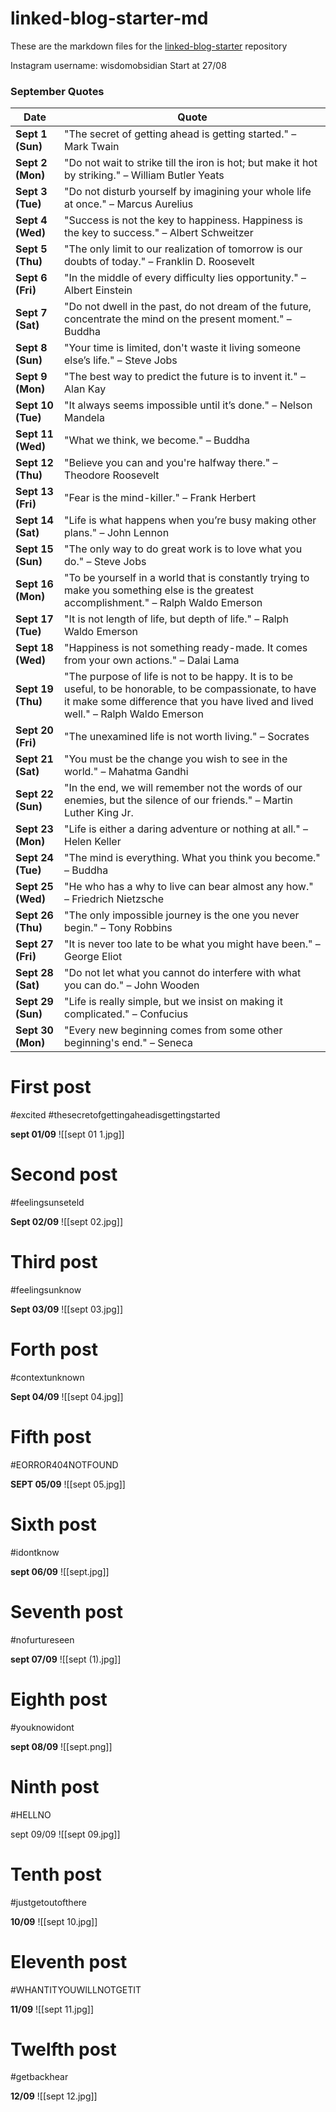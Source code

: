 # linked-blog-starter-md
These are the markdown files for the [linked-blog-starter](https://github.com/matthewwong525/linked-blog-starter) repository

Instagram username: wisdomobsidian 
Start at 27/08

### **September Quotes**

| **Date**          | **Quote**                                                                                                                                                                                     |
| ----------------- | --------------------------------------------------------------------------------------------------------------------------------------------------------------------------------------------- |
| **Sept 1 (Sun)**  | "The secret of getting ahead is getting started." – Mark Twain                                                                                                                                |
| **Sept 2 (Mon)**  | "Do not wait to strike till the iron is hot; but make it hot by striking." – William Butler Yeats                                                                                             |
| **Sept 3 (Tue)**  | "Do not disturb yourself by imagining your whole life at once." – Marcus Aurelius                                                                                                             |
| **Sept 4 (Wed)**  | "Success is not the key to happiness. Happiness is the key to success." – Albert Schweitzer                                                                                                   |
| **Sept 5 (Thu)**  | "The only limit to our realization of tomorrow is our doubts of today." – Franklin D. Roosevelt                                                                                               |
| **Sept 6 (Fri)**  | "In the middle of every difficulty lies opportunity." – Albert Einstein                                                                                                                       |
| **Sept 7 (Sat)**  | "Do not dwell in the past, do not dream of the future, concentrate the mind on the present moment." – Buddha                                                                                  |
| **Sept 8 (Sun)**  | "Your time is limited, don't waste it living someone else’s life." – Steve Jobs                                                                                                               |
| **Sept 9 (Mon)**  | "The best way to predict the future is to invent it." – Alan Kay                                                                                                                              |
| **Sept 10 (Tue)** | "It always seems impossible until it’s done." – Nelson Mandela                                                                                                                                |
| **Sept 11 (Wed)** | "What we think, we become." – Buddha                                                                                                                                                          |
| **Sept 12 (Thu)** | "Believe you can and you're halfway there." – Theodore Roosevelt                                                                                                                              |
| **Sept 13 (Fri)** | "Fear is the mind-killer." – Frank Herbert                                                                                                                                                    |
| **Sept 14 (Sat)** | "Life is what happens when you’re busy making other plans." – John Lennon                                                                                                                     |
| **Sept 15 (Sun)** | "The only way to do great work is to love what you do." – Steve Jobs                                                                                                                          |
| **Sept 16 (Mon)** | "To be yourself in a world that is constantly trying to make you something else is the greatest accomplishment." – Ralph Waldo Emerson                                                        |
| **Sept 17 (Tue)** | "It is not length of life, but depth of life." – Ralph Waldo Emerson                                                                                                                          |
| **Sept 18 (Wed)** | "Happiness is not something ready-made. It comes from your own actions." – Dalai Lama                                                                                                         |
| **Sept 19 (Thu)** | "The purpose of life is not to be happy. It is to be useful, to be honorable, to be compassionate, to have it make some difference that you have lived and lived well." – Ralph Waldo Emerson |
| **Sept 20 (Fri)** | "The unexamined life is not worth living." – Socrates                                                                                                                                         |
| **Sept 21 (Sat)** | "You must be the change you wish to see in the world." – Mahatma Gandhi                                                                                                                       |
| **Sept 22 (Sun)** | "In the end, we will remember not the words of our enemies, but the silence of our friends." – Martin Luther King Jr.                                                                         |
| **Sept 23 (Mon)** | "Life is either a daring adventure or nothing at all." – Helen Keller                                                                                                                         |
| **Sept 24 (Tue)** | "The mind is everything. What you think you become." – Buddha                                                                                                                                 |
| **Sept 25 (Wed)** | "He who has a why to live can bear almost any how." – Friedrich Nietzsche                                                                                                                     |
| **Sept 26 (Thu)** | "The only impossible journey is the one you never begin." – Tony Robbins                                                                                                                      |
| **Sept 27 (Fri)** | "It is never too late to be what you might have been." – George Eliot                                                                                                                         |
| **Sept 28 (Sat)** | "Do not let what you cannot do interfere with what you can do." – John Wooden                                                                                                                 |
| **Sept 29 (Sun)** | "Life is really simple, but we insist on making it complicated." – Confucius                                                                                                                  |
| **Sept 30 (Mon)** | "Every new beginning comes from some other beginning's end." – Seneca                                                                                                                         |

# First post
#excited
#thesecretofgettingaheadisgettingstarted

**sept 01/09**
![[sept 01 1.jpg]]

# Second post
#feelingsunseteld


**Sept 02/09**
![[sept 02.jpg]]
# Third post
#feelingsunknow


**Sept 03/09**
![[sept 03.jpg]]

# Forth post
#contextunknown 

**Sept 04/09**
![[sept 04.jpg]]

# Fifth post

#EORROR404NOTFOUND

**SEPT 05/09**
![[sept 05.jpg]]

# Sixth post
#idontknow

**sept 06/09**
![[sept.jpg]]
 
# Seventh post
#nofurtureseen

**sept 07/09**
![[sept (1).jpg]]

# Eighth post
#youknowidont

**sept 08/09**
![[sept.png]]

# Ninth post 
#HELLNO

sept 09/09
![[sept 09.jpg]]

# Tenth post
#justgetoutofthere

**10/09**
![[sept 10.jpg]]

# Eleventh post
#WHANTITYOUWILLNOTGETIT

**11/09**
![[sept 11.jpg]]

# Twelfth post
#getbackhear

**12/09**
![[sept 12.jpg]]

